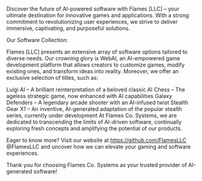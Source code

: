 Discover the future of AI-powered software with Flames [LLC] – your ultimate destination for innovative games and applications. With a strong commitment to revolutionizing user experiences, we strive to deliver immersive, captivating, and purposeful solutions.

Our Software Collection:

Flames [LLC] presents an extensive array of software options tailored to diverse needs. Our crowning glory is WebAI, an AI-empowered game development platform that allows creators to customize games, modify existing ones, and transform ideas into reality. Moreover, we offer an exclusive selection of titles, such as:

Luigi AI – A brilliant reinterpretation of a beloved classic
AI Chess – The ageless strategic game, now enhanced with AI capabilities
Galaxy Defenders – A legendary arcade shooter with an AI-infused twist
Stealth Gear X1 – An inventive, AI-generated adaptation of the popular stealth series, currently under development
At Flames Co.  Systems, we are dedicated to transcending the limits of AI-driven software, continually exploring fresh concepts and amplifying the potential of our products.

Eager to know more? Visit our website at https://github.com/FlamesLLC @FlamesLLC and uncover how we can elevate your gaming and software experiences.

Thank you for choosing Flames Co.  Systems as your trusted provider of AI-generated software!
